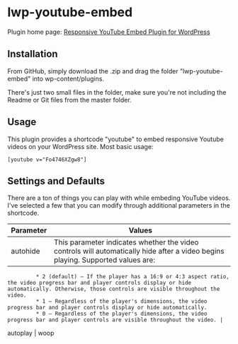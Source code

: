 # lwp-youtube-embed

Plugin home page: [Responsive YouTube Embed Plugin for WordPress](http://www.lightweightplugins.co/plugins/responsive-youtube-embeds/)

## Installation 

From GitHub, simply download the .zip and drag the folder "lwp-youtube-embed" into wp-content/plugins.

There's just two small files in the folder, make sure you're not including the Readme or Git files from the master folder.

## Usage

This plugin provides a shortcode "youtube" to embed responsive Youtube videos on your WordPress site. Most basic usage:

```
[youtube v="Fo4746XZgw8"]
```

## Settings and Defaults

There are a ton of things you can play with while embeding YouTube videos. I've selected a few that you can modify through additional parameters in the shortcode.

| Parameter | Values |
------------|---------
autohide    | This parameter indicates whether the video controls will      automatically hide after a video begins playing. Supported values are:
             * 2 (default) – If the player has a 16:9 or 4:3 aspect ratio, the video progress bar and player controls display or hide automatically. Otherwise, those controls are visible throughout the video.
             * 1 – Regardless of the player's dimensions, the video progress bar and player controls display or hide automatically.
             * 0 – Regardless of the player's dimensions, the video progress bar and player controls are visible throughout the video. |
autoplay    | woop



